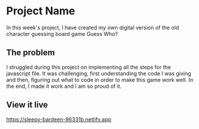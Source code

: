 # Project Name

In this week's project, I have created my own digital version of the old character guessing board game Guess Who?

## The problem

I struggled during this project on implementing all the steps for the javascript file. It was challenging, first understanding the code I was giving and then, figuring out what to code in order to make this game work well. 
In the end, I made it work and I am so proud of it.

## View it live

https://sleepy-bardeen-86331b.netlify.app


